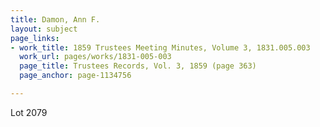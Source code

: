 ```yaml
---
title: Damon, Ann F.
layout: subject
page_links:
- work_title: 1859 Trustees Meeting Minutes, Volume 3, 1831.005.003
  work_url: pages/works/1831-005-003
  page_title: Trustees Records, Vol. 3, 1859 (page 363)
  page_anchor: page-1134756

---
```

<p>Lot 2079</p>